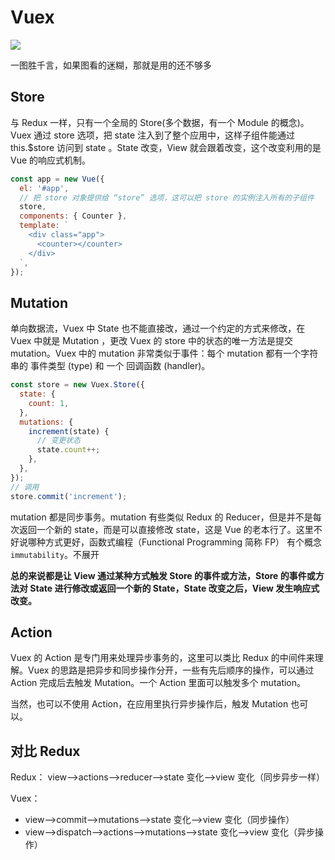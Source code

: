 # Vuex

![](https://images.weserv.nl/?url=https://article.biliimg.com/bfs/article/4fb73c3495849d5ac2ac80546a8431d563a7da45.png)

一图胜千言，如果图看的迷糊，那就是用的还不够多

## Store

与 Redux 一样，只有一个全局的 Store(多个数据，有一个 Module 的概念)。Vuex 通过 store 选项，把 state 注入到了整个应用中，这样子组件能通过 this.\$store 访问到 state 。State 改变，View 就会跟着改变，这个改变利用的是 Vue 的响应式机制。

```js
const app = new Vue({
  el: '#app',
  // 把 store 对象提供给 “store” 选项，这可以把 store 的实例注入所有的子组件
  store,
  components: { Counter },
  template: `
    <div class="app">
      <counter></counter>
    </div>
  `,
});
```

## Mutation

单向数据流，Vuex 中 State 也不能直接改，通过一个约定的方式来修改，在 Vuex 中就是 Mutation ，更改 Vuex 的 store 中的状态的唯一方法是提交 mutation。Vuex 中的 mutation 非常类似于事件：每个 mutation 都有一个字符串的 事件类型 (type) 和 一个 回调函数 (handler)。

```js
const store = new Vuex.Store({
  state: {
    count: 1,
  },
  mutations: {
    increment(state) {
      // 变更状态
      state.count++;
    },
  },
});
// 调用
store.commit('increment');
```

mutation 都是同步事务。mutation 有些类似 Redux 的 Reducer，但是并不是每次返回一个新的 state，而是可以直接修改 state，这是 Vue 的老本行了。这里不好说哪种方式更好，函数式编程（Functional Programming 简称 FP） 有个概念 `immutability`。不展开

**总的来说都是让 View 通过某种方式触发 Store 的事件或方法，Store 的事件或方法对 State 进行修改或返回一个新的 State，State 改变之后，View 发生响应式改变。**

## Action

Vuex 的 Action 是专门用来处理异步事务的，这里可以类比 Redux 的中间件来理解。Vuex 的思路是把异步和同步操作分开，一些有先后顺序的操作，可以通过 Action 完成后去触发 Mutation。一个 Action 里面可以触发多个 mutation。

当然，也可以不使用 Action，在应用里执行异步操作后，触发 Mutation 也可以。

## 对比 Redux

Redux： view——>actions——>reducer——>state 变化——>view 变化（同步异步一样）  

Vuex： 
- view——>commit——>mutations——>state 变化——>view 变化（同步操作） 
- view——>dispatch——>actions——>mutations——>state 变化——>view 变化（异步操作）
